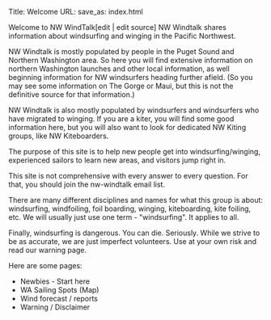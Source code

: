 Title: Welcome
URL:
save_as: index.html

Welcome to NW WindTalk[edit | edit source]
NW Windtalk shares information about windsurfing and winging in the Pacific Northwest.

NW Windtalk is mostly populated by people in the Puget Sound and Northern Washington area. So here you will find extensive information on northern Washington launches and other local information, as well beginning information for NW windsurfers heading further afield. (So you may see some information on The Gorge or Maui, but this is not the definitive source for that information.)

NW Windtalk is also mostly populated by windsurfers and windsurfers who have migrated to winging. If you are a kiter, you will find some good information here, but you will also want to look for dedicated NW Kiting groups, like NW Kiteboarders.

The purpose of this site is to help new people get into windsurfing/winging, experienced sailors to learn new areas, and visitors jump right in.

This site is not comprehensive with every answer to every question. For that, you should join the nw-windtalk email list.

There are many different disciplines and names for what this group is about: windsurfing, windfoiling, foil boarding, winging, kiteboarding, kite foiling, etc. We will usually just use one term - "windsurfing". It applies to all.

Finally, windsurfing is dangerous. You can die. Seriously. While we strive to be as accurate, we are just imperfect volunteers. Use at your own risk and read our warning page.

Here are some pages:

* Newbies - Start here
* WA Sailing Spots (Map)
* Wind forecast / reports
* Warning / Disclaimer
